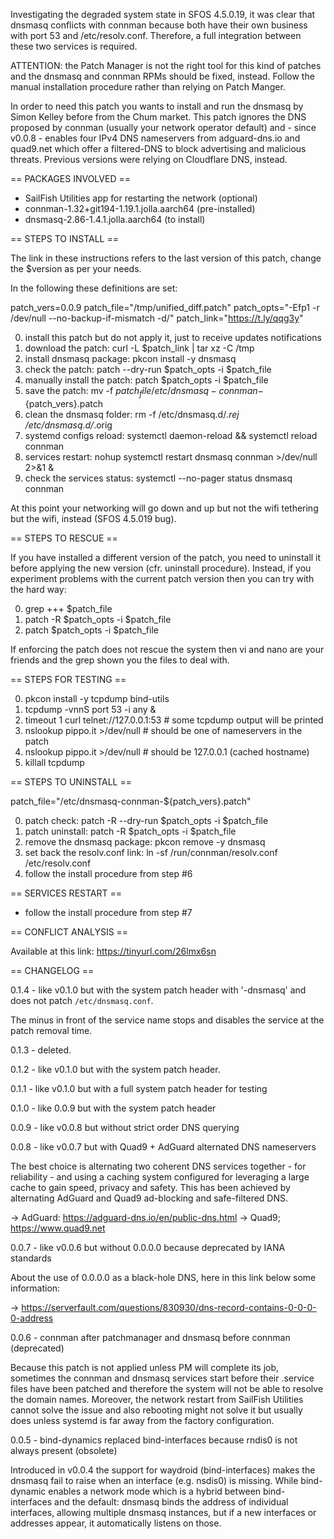 Investigating the degraded system state in SFOS 4.5.0.19, it was clear that dnsmasq conflicts with connman because both have their own business with port 53 and /etc/resolv.conf. Therefore, a full integration between these two services is required.

ATTENTION: the Patch Manager is not the right tool for this kind of patches and the dnsmasq and connman RPMs should be fixed, instead. Follow the manual installation procedure rather than relying on Patch Manger.

In order to need this patch you wants to install and run the dnsmasq by Simon Kelley before from the Chum market. This patch ignores the DNS proposed by connman (usually your network operator default) and - since v0.0.8 - enables four IPv4 DNS nameservers from adguard-dns.io and quad9.net which offer a filtered-DNS to block advertising and malicious threats. Previous versions were relying on Cloudflare DNS, instead.

== PACKAGES INVOLVED ==

- SailFish Utilities app for restarting the network (optional)
- connman-1.32+git194-1.19.1.jolla.aarch64 (pre-installed)
- dnsmasq-2.86-1.4.1.jolla.aarch64 (to install)

== STEPS TO INSTALL ==

The link in these instructions refers to the last version of this patch, change the $version as per your needs.

In the following these definitions are set:

patch_vers=0.0.9
patch_file="/tmp/unified_diff.patch"
patch_opts="-Efp1 -r /dev/null --no-backup-if-mismatch -d/"
patch_link="https://t.ly/qqg3y"

0. install this patch but do not apply it, just to receive updates notifications
1. download the patch: curl -L $patch_link | tar xz -C /tmp
2. install dnsmasq package: pkcon install -y dnsmasq
3. check the patch: patch --dry-run $patch_opts -i $patch_file
4. manually install the patch: patch $patch_opts -i $patch_file
5. save the patch: mv -f $patch_file /etc/dnsmasq-connman-${patch_vers}.patch
6. clean the dnsmasq folder: rm -f /etc/dnsmasq.d/*.rej /etc/dnsmasq.d/*.orig
7. systemd configs reload: systemctl daemon-reload && systemctl reload connman
8. services restart: nohup systemctl restart dnsmasq connman >/dev/null 2>&1 &
9. check the services status: systemctl --no-pager status dnsmasq connman

At this point your networking will go down and up but not the wifi tethering but the wifi, instead (SFOS 4.5.019 bug).

== STEPS TO RESCUE ==

If you have installed a different version of the patch, you need to uninstall it before applying the new version (cfr. uninstall procedure). Instead, if you experiment problems with the current patch version then you can try with the hard way:

0. grep +++ $patch_file
1. patch -R $patch_opts -i $patch_file
2. patch $patch_opts -i $patch_file

If enforcing the patch does not rescue the system then vi and nano are your friends and the grep shown you the files to deal with.

== STEPS FOR TESTING ==

0. pkcon install -y tcpdump bind-utils
1. tcpdump -vnnS port 53 -i any &
2. timeout 1 curl telnet://127.0.0.1:53 # some tcpdump output will be printed
3. nslookup pippo.it >/dev/null # should be one of nameservers in the patch
4. nslookup pippo.it >/dev/null # should be 127.0.0.1 (cached hostname)
5. killall tcpdump

== STEPS TO UNINSTALL ==

patch_file="/etc/dnsmasq-connman-${patch_vers}.patch"

0. patch check: patch -R --dry-run $patch_opts -i $patch_file
1. patch uninstall: patch -R $patch_opts -i $patch_file
2. remove the dnsmasq package: pkcon remove -y dnsmasq
3. set back the resolv.conf link: ln -sf /run/connman/resolv.conf /etc/resolv.conf
4. follow the install procedure from step #6

== SERVICES RESTART ==

- follow the install procedure from step #7

== CONFLICT ANALYSIS ==

Available at this link: https://tinyurl.com/26lmx6sn

== CHANGELOG ==

0.1.4 - like v0.1.0 but with the system patch header with '-dnsmasq' and does not patch `/etc/dnsmasq.conf`.

The minus in front of the service name stops and disables the service at the patch removal time.

0.1.3 - deleted.

0.1.2 - like v0.1.0 but with the system patch header.

0.1.1 - like v0.1.0 but with a full system patch header for testing

0.1.0 - like 0.0.9 but with the system patch header

0.0.9 - like v0.0.8 but without strict order DNS querying

0.0.8 - like v0.0.7 but with Quad9 + AdGuard alternated DNS nameservers

The best choice is alternating two coherent DNS services together - for reliability - and using a caching system configured for leveraging a large cache to gain speed, privacy and safety. This has been achieved by alternating AdGuard and Quad9 ad-blocking and safe-filtered DNS.

-> AdGuard: https://adguard-dns.io/en/public-dns.html
-> Quad9; https://www.quad9.net

0.0.7 - like v0.0.6 but without 0.0.0.0 because deprecated by IANA standards

About the use of 0.0.0.0 as a black-hole DNS, here in this link below some information:

-> https://serverfault.com/questions/830930/dns-record-contains-0-0-0-0-address

0.0.6 - connman after patchmanager and dnsmasq before connman (deprecated)

Because this patch is not applied unless PM will complete its job, sometimes the connman and dnsmasq services start before their .service files have been patched and therefore the system will not be able to resolve the domain names. Moreover, the network restart from SailFish Utilities cannot solve the issue and also rebooting might not solve it but usually does unless systemd is far away from the factory configuration.

0.0.5 - bind-dynamics replaced bind-interfaces because rndis0 is not always present (obsolete)

Introduced in v0.0.4 the support for waydroid (bind-interfaces) makes the dnsmasq fail to raise when an interface (e.g. nsdis0) is missing. While bind-dynamic enables a network mode which is a hybrid between bind-interfaces and the default: dnsmasq binds the address of individual interfaces, allowing multiple dnsmasq instances, but if a new interfaces or addresses appear, it automatically listens on those.

